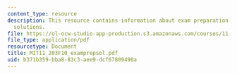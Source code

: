 ```yaml
---
content_type: resource
description: This resource contains information about exam preparation multiple choice
  solutions.
file: https://ol-ocw-studio-app-production.s3.amazonaws.com/courses/11-203-microeconomics-fall-2010/b371b359bba883c3aee9dcf67809490a_MIT11_203F10_examprepsol.pdf
file_type: application/pdf
resourcetype: Document
title: MIT11_203F10_examprepsol.pdf
uid: b371b359-bba8-83c3-aee9-dcf67809490a
---
```

